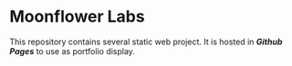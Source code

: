 # Moonflower Labs

This repository contains several static web project.
It is hosted in ***Github Pages*** to use as portfolio display.
